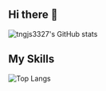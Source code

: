 ## Hi there 👋

<!--
**tngjs3327/tngjs3327** is a ✨ _special_ ✨ repository because its `README.md` (this file) appears on your GitHub profile.

Here are some ideas to get you started:

- 🔭 I’m currently working on ...
- 🌱 I’m currently learning ...
- 👯 I’m looking to collaborate on ...
- 🤔 I’m looking for help with ...
- 💬 Ask me about ...
- 📫 How to reach me: ...
- 😄 Pronouns: ...
- ⚡ Fun fact: ...
-->
![tngjs3327's GitHub stats](https://github-readme-stats.vercel.app/api?username=tngjs3327&show_icons=true&theme=radical)<br/>

## My Skills

![Top Langs](https://github-readme-stats.vercel.app/api/top-langs/?username=tngjs3327&layout=compact)<br/>

